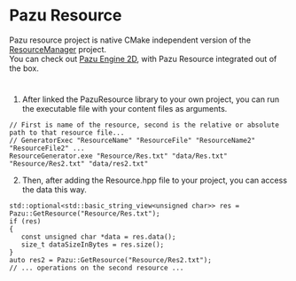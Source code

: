 # Pazu Resource
Pazu resource project is native CMake independent version of the [ResourceManager](https://github.com/Johnnyborov/ResourceManager) project.\
You can check out [Pazu Engine 2D](https://github.com/AlpCanNalbant/PazuEngine2D.git), with Pazu Resource integrated out of the box.

#
1) After linked the PazuResource library to your own project, you can run the executable file with your content files as arguments.
```
// First is name of the resource, second is the relative or absolute path to that resource file...
// GeneratorExec "ResourceName" "ResourceFile" "ResourceName2" "ResourceFile2" ...
ResourceGenerator.exe "Resource/Res.txt" "data/Res.txt" "Resource/Res2.txt" "data/res2.txt"
```
2) Then, after adding the Resource.hpp file to your project, you can access the data this way.
```
std::optional<std::basic_string_view<unsigned char>> res = Pazu::GetResource("Resource/Res.txt");
if (res)
{
   const unsigned char *data = res.data();
   size_t dataSizeInBytes = res.size();
}
auto res2 = Pazu::GetResource("Resource/Res2.txt");
// ... operations on the second resource ...
```
